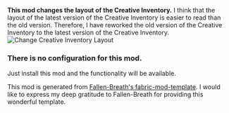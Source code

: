 **This mod changes the layout of the Creative Inventory.**
I think that the layout of the latest version of the Creative Inventory is easier to read than the old version.
Therefore, I have reworked the old version of the Creative Inventory to the latest version of the Creative Inventory.
![Change Creative Inventory Layout](https://cdn.modrinth.com/data/cached_images/b7459b5c1fab9570bdccc49a41c0875608b0f298.png)
### **There is no configuration for this mod.**
Just install this mod and the functionality will be available.

This mod is generated from [Fallen-Breath's fabric-mod-template](https://github.com/Fallen-Breath/fabric-mod-template).  I would like to express my deep gratitude to Fallen-Breath for providing this wonderful template.
